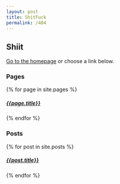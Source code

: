 ```yaml
---
layout: post
title: ShitFuck
permalink: /404
---
```

## Shiit

[Go to the homepage](/ "Back to homepage") or choose a link below.

<div class="container" style="max-width: 600px; margin:0 auto;">
	<div class="grid text-center">
		<div class="grid__item medium-up--one-half">
			<h3>Pages</h3>
			{% for page in site.pages %}
			    <a href="{{ page.url }}" class="item">
			      	<h5>{{page.title}}</h5>
			    </a>
			{% endfor %}
		</div>
		<div class="grid__item medium-up--one-half">
			<h3>Posts</h3>
			{% for post in site.posts %}
			    <a href="{{ post.url }}" class="item">
			      	<h5>{{post.title}}</h5>
			    </a>
			{% endfor %}
		</div>
	</div>
</div>

